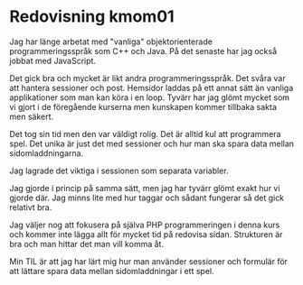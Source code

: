 ---
---
Redovisning kmom01
=========================

Jag har länge arbetat med "vanliga" objektorienterade programmeringsspråk som C++ och Java. På det senaste har jag också jobbat med JavaScript.

Det gick bra och mycket är likt andra programmeringsspråk. Det svåra var att hantera sessioner och post. Hemsidor laddas på ett annat sätt än vanliga applikationer som man kan köra i en loop. Tyvärr har jag glömt mycket som vi gjort i de föregående kurserna men kunskapen kommer tillbaka sakta men säkert.

Det tog sin tid men den var väldigt rolig. Det är alltid kul att programmera spel. Det unika är just det med sessioner och hur man ska spara data mellan sidomladdningarna.

Jag lagrade det viktiga i sessionen som separata variabler.

Jag gjorde i princip på samma sätt, men jag har tyvärr glömt exakt hur vi gjorde där. Jag minns lite med hur taggar och sådant fungerar så det gick relativt bra.

Jag väljer nog att fokusera på själva PHP programmeringen i denna kurs och kommer inte lägga allt för mycket tid på redovisa sidan. Strukturen är bra och man hittar det man vill komma åt.

Min TIL är att jag har lärt mig hur man använder sessioner och formulär för att lättare spara data mellan sidomladdningar i ett spel.
